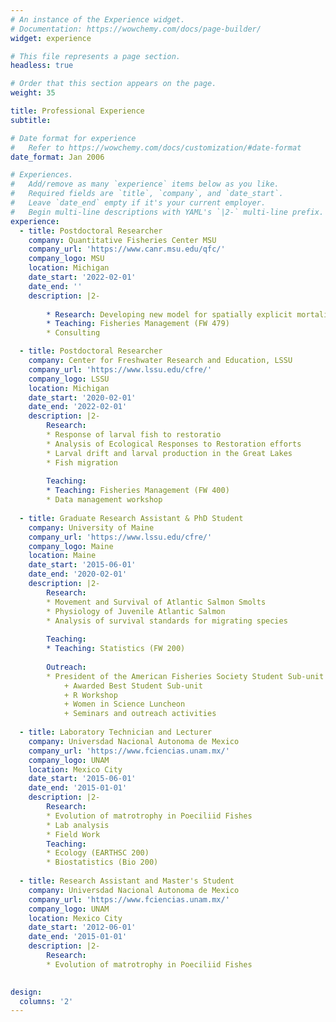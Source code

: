 ```yaml
---
# An instance of the Experience widget.
# Documentation: https://wowchemy.com/docs/page-builder/
widget: experience

# This file represents a page section.
headless: true

# Order that this section appears on the page.
weight: 35

title: Professional Experience
subtitle:

# Date format for experience
#   Refer to https://wowchemy.com/docs/customization/#date-format
date_format: Jan 2006

# Experiences.
#   Add/remove as many `experience` items below as you like.
#   Required fields are `title`, `company`, and `date_start`.
#   Leave `date_end` empty if it's your current employer.
#   Begin multi-line descriptions with YAML's `|2-` multi-line prefix.
experience:
  - title: Postdoctoral Researcher
    company: Quantitative Fisheries Center MSU
    company_url: 'https://www.canr.msu.edu/qfc/'
    company_logo: MSU
    location: Michigan
    date_start: '2022-02-01'
    date_end: ''
    description: |2-
       
        * Research: Developing new model for spatially explicit mortality
        * Teaching: Fisheries Management (FW 479)
        * Consulting

  - title: Postdoctoral Researcher
    company: Center for Freshwater Research and Education, LSSU
    company_url: 'https://www.lssu.edu/cfre/'
    company_logo: LSSU
    location: Michigan
    date_start: '2020-02-01'
    date_end: '2022-02-01'
    description: |2-
        Research:
        * Response of larval fish to restoratio
        * Analysis of Ecological Responses to Restoration efforts
        * Larval drift and larval production in the Great Lakes
        * Fish migration
        
        Teaching:
        * Teaching: Fisheries Management (FW 400)
        * Data management workshop
        
  - title: Graduate Research Assistant & PhD Student
    company: University of Maine
    company_url: 'https://www.lssu.edu/cfre/'
    company_logo: Maine
    location: Maine
    date_start: '2015-06-01'
    date_end: '2020-02-01'
    description: |2-
        Research:
        * Movement and Survival of Atlantic Salmon Smolts
        * Physiology of Juvenile Atlantic Salmon
        * Analysis of survival standards for migrating species
        
        Teaching:
        * Teaching: Statistics (FW 200)
        
        Outreach:
        * President of the American Fisheries Society Student Sub-unit (2017-2019)
            + Awarded Best Student Sub-unit
            + R Workshop
            + Women in Science Luncheon
            + Seminars and outreach activities
        
  - title: Laboratory Technician and Lecturer
    company: Universdad Nacional Autonoma de Mexico
    company_url: 'https://www.fciencias.unam.mx/'
    company_logo: UNAM
    location: Mexico City
    date_start: '2015-06-01'
    date_end: '2015-01-01'
    description: |2-
        Research:
        * Evolution of matrotrophy in Poeciliid Fishes
        * Lab analysis
        * Field Work
        Teaching:
        * Ecology (EARTHSC 200)
        * Biostatistics (Bio 200)      
        
  - title: Research Assistant and Master's Student 
    company: Universdad Nacional Autonoma de Mexico
    company_url: 'https://www.fciencias.unam.mx/'
    company_logo: UNAM
    location: Mexico City
    date_start: '2012-06-01'
    date_end: '2015-01-01'
    description: |2-
        Research:
        * Evolution of matrotrophy in Poeciliid Fishes
              

design:
  columns: '2'
---
```

